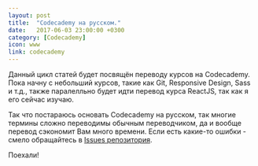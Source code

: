 ```yaml
---
layout: post
title:  "Codecademy на русском."
date:   2017-06-03 23:00:00 +0300
category: [Codecademy]
icon: www
link: codecademy
---
```

<p>Данный цикл статей будет посвящён переводу курсов на Codecademy. Пока начну с небольший курсов, такие как Git, Responsive Design, Sass и т.д., также паралелльно будет идти перевод курса ReactJS, так как я его сейчас изучаю.</p>
<p>Так что постараюсь основать <span>Codecademy на русском</span>, так многие термины сложно переводимы обычным переводчиком, да и вообще перевод сэкономит Вам много времени. Если есть какие-то ошибки - смело обращайтесь в <a href="//github.com/ViKapitoshka/blog/issues">Issues репозитория</a>.</p>
<p>Поехали!</p>